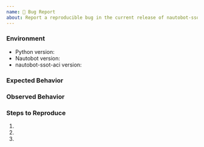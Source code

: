 ```yaml
---
name: 🐛 Bug Report
about: Report a reproducible bug in the current release of nautobot-ssot-aci
---
```


### Environment
* Python version:  <!-- Example: 3.7.7 -->
* Nautobot version:  <!-- Example: 1.1.0 -->
* nautobot-ssot-aci version:  <!-- Example: 0.1.0 -->

<!-- What did you expect to happen? -->
### Expected Behavior


<!-- What happened instead? -->
### Observed Behavior

<!--
    Describe in detail the exact steps that someone else can take to reproduce
    this bug using the current release.
-->
### Steps to Reproduce
1.
2.
3.
